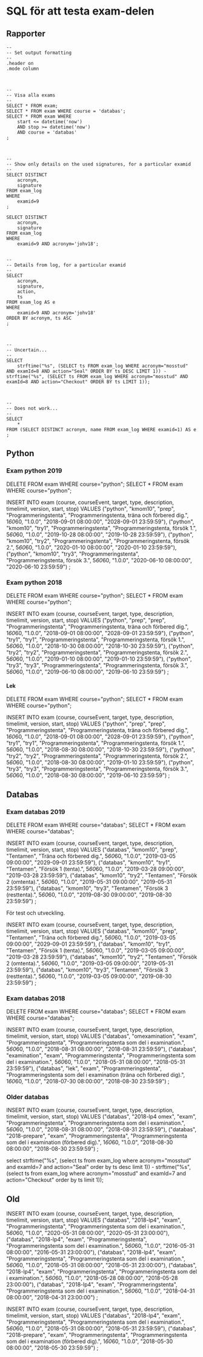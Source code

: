 SQL för att testa exam-delen
============================



Rapporter
------------------------

```text
--
-- Set output formatting
--
.header on
.mode column



--
-- Visa alla exams
--
SELECT * FROM exam;
SELECT * FROM exam WHERE course = 'databas';
SELECT * FROM exam WHERE
    start <= datetime('now')
    AND stop >= datetime('now')
    AND course = 'databas'
;



-- 
-- Show only details on the used signatures, for a particular examid
--
SELECT DISTINCT
    acronym,
    signature
FROM exam_log
WHERE
    examid=9
;

SELECT DISTINCT
    acronym,
    signature
FROM exam_log
WHERE
    examid=9 AND acronym='johv18';


--
-- Details from log, for a particular examid
--
SELECT
    acronym,
    signature,
    action,
    ts
FROM exam_log AS e
WHERE
    examid=9 AND acronym='johv18'
ORDER BY acronym, ts ASC
;



--
-- Uncertain...
--
SELECT
    strftime("%s", (SELECT ts FROM exam_log WHERE acronym="mosstud" AND examId=8 AND action="Seal" ORDER BY ts DESC LIMIT 1)) - strftime("%s", (SELECT ts FROM exam_log WHERE acronym="mosstud" AND examId=8 AND action="Checkout" ORDER BY ts LIMIT 1));



--
-- Does not work...
--
SELECT
    *
FROM (SELECT DISTINCT acronym, name FROM exam_log WHERE examid=1) AS e
;
```



Python
-------------------------------------


### Exam python 2019

DELETE FROM exam WHERE course="python";
SELECT * FROM exam WHERE course="python";

INSERT INTO exam
(course, courseEvent, target, type, description, timelimit, version, start, stop)
VALUES
("python", "kmom10", "prep", "Programmeringstenta", "Programmeringstenta, träna och förbered dig.", 1*60*60, "1.0.0", "2018-09-01 08:00:00", "2028-09-01 23:59:59"),
("python", "kmom10", "try1", "Programmeringstenta", "Programmeringstenta, försök 1.", 5*60*60, "1.0.0", "2019-10-28 08:00:00", "2019-10-28 23:59:59"),
("python", "kmom10", "try2", "Programmeringstenta", "Programmeringstenta, försök 2.", 5*60*60, "1.0.0", "2020-01-10 08:00:00", "2020-01-10 23:59:59"),
("python", "kmom10", "try3", "Programmeringstenta", "Programmeringstenta, försök 3.", 5*60*60, "1.0.0", "2020-06-10 08:00:00", "2020-06-10 23:59:59")
;



### Exam python 2018

DELETE FROM exam WHERE course="python";
SELECT * FROM exam WHERE course="python";

INSERT INTO exam
(course, courseEvent, target, type, description, timelimit, version, start, stop)
VALUES
("python", "prep", "prep", "Programmeringstenta", "Programmeringstenta, träna och förbered dig.", 1*60*60, "1.0.0", "2018-09-01 08:00:00", "2028-09-01 23:59:59"),
("python", "try1", "try1", "Programmeringstenta", "Programmeringstenta, försök 1.", 5*60*60, "1.0.0", "2018-10-30 08:00:00", "2018-10-30 23:59:59"),
("python", "try2", "try2", "Programmeringstenta", "Programmeringstenta, försök 2.", 5*60*60, "1.0.0", "2019-01-10 08:00:00", "2019-01-10 23:59:59"),
("python", "try3", "try3", "Programmeringstenta", "Programmeringstenta, försök 3.", 5*60*60, "1.0.0", "2019-06-10 08:00:00", "2019-06-10 23:59:59")
;

<!-- INSERT INTO exam
(course, courseEvent, target, type, description, timelimit, version, start, stop)
VALUES
("python", "2018-lp1", "exam", "Programmeringstenta", "Programmeringstenta som del i examination.", 5*60*60, "1.0.0", "2018-10-30 08:00:00", "2018-10-30 23:59:59"),
("python", "prepare", "exam", "Programmeringstenta", "Programmeringstenta som del i examination (förbered dig).", 1*60*60, "1.0.0", "2018-06-28 08:00:00", "2028-10-30 23:59:59")
; -->

#### Lek

DELETE FROM exam WHERE course="python";
SELECT * FROM exam WHERE course="python";

INSERT INTO exam
(course, courseEvent, target, type, description, timelimit, version, start, stop)
VALUES
("python", "prep", "prep", "Programmeringstenta", "Programmeringstenta, träna och förbered dig.", 1*60*60, "1.0.0", "2018-09-01 08:00:00", "2028-09-01 23:59:59"),
("python", "try1", "try1", "Programmeringstenta", "Programmeringstenta, försök 1.", 5*60*60, "1.0.0", "2018-08-30 08:00:00", "2018-10-30 23:59:59"),
("python", "try2", "try2", "Programmeringstenta", "Programmeringstenta, försök 2.", 5*60*60, "1.0.0", "2018-08-30 08:00:00", "2019-01-10 23:59:59"),
("python", "try3", "try3", "Programmeringstenta", "Programmeringstenta, försök 3.", 5*60*60, "1.0.0", "2018-08-30 08:00:00", "2019-06-10 23:59:59")
;



Databas
-------------------------------------



### Exam databas 2019

DELETE FROM exam WHERE course="databas";
SELECT * FROM exam WHERE course="databas";

INSERT INTO exam
(course, courseEvent, target, type, description, timelimit, version, start, stop)
VALUES
("databas", "kmom10", "prep", "Tentamen", "Träna och förbered dig.", 5*60*60, "1.0.0", "2019-03-05 09:00:00", "2029-09-01 23:59:59"),
("databas", "kmom10", "try1", "Tentamen", "Försök 1 (tenta).", 5*60*60, "1.0.0", "2019-03-28 09:00:00", "2019-03-28 23:59:59"),
("databas", "kmom10", "try2", "Tentamen", "Försök 2 (omtenta).", 5*60*60, "1.0.0", "2019-05-31 09:00:00", "2019-05-31 23:59:59"),
("databas", "kmom10", "try3", "Tentamen", "Försök 3 (resttenta).", 5*60*60, "1.0.0", "2019-08-30 09:00:00", "2019-08-30 23:59:59")
;

För test och utveckling.

INSERT INTO exam
(course, courseEvent, target, type, description, timelimit, version, start, stop)
VALUES
("databas", "kmom10", "prep", "Tentamen", "Träna och förbered dig.", 5*60*60, "1.0.0", "2019-03-05 09:00:00", "2029-09-01 23:59:59"),
("databas", "kmom10", "try1", "Tentamen", "Försök 1 (tenta).", 5*60*60, "1.0.0", "2019-03-05 09:00:00", "2019-03-28 23:59:59"),
("databas", "kmom10", "try2", "Tentamen", "Försök 2 (omtenta).", 5*60*60, "1.0.0", "2019-03-05 09:00:00", "2019-05-31 23:59:59"),
("databas", "kmom10", "try3", "Tentamen", "Försök 3 (resttenta).", 5*60*60, "1.0.0", "2019-03-05 09:00:00", "2019-08-30 23:59:59")
;



### Exam databas 2018

DELETE FROM exam WHERE course="databas";
SELECT * FROM exam WHERE course="databas";

INSERT INTO exam
(course, courseEvent, target, type, description, timelimit, version, start, stop)
VALUES
("databas", "omexamination", "exam", "Programmeringstenta", "Programmeringstenta som del i examination.", 5*60*60, "1.0.0", "2018-08-31 08:00:00", "2018-08-31 23:59:59"),
("databas", "examination", "exam", "Programmeringstenta", "Programmeringstenta som del i examination.", 5*60*60, "1.0.0", "2018-05-31 08:00:00", "2018-05-31 23:59:59"),
("databas", "lek", "exam", "Programmeringstenta", "Programmeringstenta som del i examination (träna och förbered dig).", 1*60*60, "1.0.0", "2018-07-30 08:00:00", "2018-08-30 23:59:59")
;


### Older databas

INSERT INTO exam
(course, courseEvent, target, type, description, timelimit, version, start, stop)
VALUES
("databas", "2018-lp4 omex", "exam", "Programmeringstenta", "Programmeringstenta som del i examination.", 5*60*60, "1.0.0", "2018-08-31 08:00:00", "2018-08-31 23:59:59"),
("databas", "2018-prepare", "exam", "Programmeringstenta", "Programmeringstenta som del i examination (förbered dig).", 1*60*60, "1.0.0", "2018-08-30 08:00:00", "2018-08-30 23:59:59")
;


select strftime("%s", (select ts from exam_log where acronym="mosstud" and examId=7 and action="Seal" order by ts desc limit 1)) - strftime("%s", (select ts from exam_log where acronym="mosstud" and examId=7 and action="Checkout" order by ts limit 1));



Old
-------------------------------------

INSERT INTO exam
(course, courseEvent, target, type, description, timelimit, version, start, stop)
VALUES
("databas", "2018-lp4", "exam", "Programmeringstenta", "Programmeringstenta som del i examination.", 5*60*60, "1.0.0", "2020-05-31 08:00:00", "2020-05-31 23:00:00"),
("databas", "2018-lp4", "exam", "Programmeringstenta", "Programmeringstenta som del i examination.", 5*60*60, "1.0.0", "2016-05-31 08:00:00", "2016-05-31 23:00:00"),
("databas", "2018-lp4", "exam", "Programmeringstenta", "Programmeringstenta som del i examination.", 5*60*60, "1.0.0", "2018-05-31 08:00:00", "2018-05-31 23:00:00"),
("databas", "2018-lp4", "exam", "Programmeringstenta", "Programmeringstenta som del i examination.", 5*60*60, "1.0.0", "2018-05-28 08:00:00", "2018-05-28 23:00:00"),
("databas", "2018-lp4", "exam", "Programmeringstenta", "Programmeringstenta som del i examination.", 5*60*60, "1.0.0", "2018-04-31 08:00:00", "2018-04-31 23:00:00")
;

INSERT INTO exam
(course, courseEvent, target, type, description, timelimit, version, start, stop)
VALUES
("databas", "2018-lp4", "exam", "Programmeringstenta", "Programmeringstenta som del i examination.", 5*60*60, "1.0.0", "2018-05-31 08:00:00", "2018-05-31 23:59:59"),
("databas", "2018-prepare", "exam", "Programmeringstenta", "Programmeringstenta som del i examination (förbered dig).", 1*60*60, "1.0.0", "2018-05-30 08:00:00", "2018-05-30 23:59:59")
;

